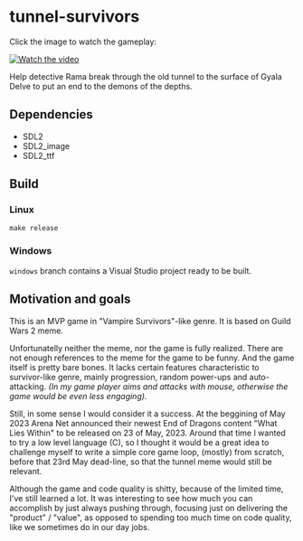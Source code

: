 # tunnel-survivors

Click the image to watch the gameplay:

[![Watch the video](https://img.youtube.com/vi/gDEtkuTBouU/default.jpg)](https://youtu.be/gDEtkuTBouU)

Help detective Rama break through the old tunnel to the surface of Gyala Delve to put an end to the demons of the depths.

## Dependencies

- SDL2
- SDL2_image
- SDL2_ttf

## Build

### Linux

```
make release
```

### Windows

`windows` branch contains a Visual Studio project ready to be built.

## Motivation and goals

This is an MVP game in "Vampire Survivors"-like genre. It is based on Guild Wars 2 meme.

Unfortunatelly neither the meme, nor the game is fully realized. There are not enough references to the meme for the game to be funny. And the game itself is pretty bare bones. It lacks certain features characteristic to survivor-like genre, mainly progression, random power-ups and auto-attacking. _(In my game player aims and attacks with mouse, otherwise the game would be even less engaging)_.

Still, in some sense I would consider it a success. At the beggining of May 2023 Arena Net announced their newest End of Dragons content "What Lies Within" to be released on 23 of May, 2023. Around that time I wanted to try a low level language (C), so I thought it would be a great idea to challenge myself to write a simple core game loop, (mostly) from scratch, before that 23rd May dead-line, so that the tunnel meme would still be relevant.

Although the game and code quality is shitty, because of the limited time, I've still learned a lot. It was interesting to see how much you can accomplish by just always pushing through, focusing just on delivering the "product" / "value", as opposed to spending too much time on code quality, like we sometimes do in our day jobs.

